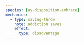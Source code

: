 ```yaml
---
species: [ay-disposition-embrace]
mechanics:
  - type: saving-throw
    note: addiction saves
    effect:
      type: disadvantage
---
```

